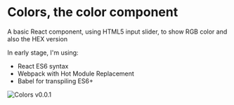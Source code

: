 # Colors, the color component

A basic React component, using HTML5 input slider, to show RGB color and also the HEX version

In early stage, I'm using:

- React ES6 syntax
- Webpack with Hot Module Replacement
- Babel for transpiling ES6+

![Colors v0.0.1](https://dl.dropboxusercontent.com/s/1sl8lr0egisubgd/Screen%20Shot%202015-04-14%20at%207.34.29%20PM.png)
